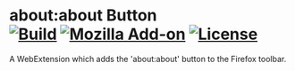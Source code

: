 about:about Button<br/>
[![Build](https://img.shields.io/travis/com/ExE-Boss/WebExtensions/master)](https://travis-ci.com/ExE-Boss/WebExtensions)
[![Mozilla Add-on](https://img.shields.io/amo/v/firefox-about-button.svg)](https://addons.mozilla.org/firefox/addon/firefox-about-button/)
[![License](https://img.shields.io/github/license/ExE-Boss/WebExtensions.svg)](https://github.com/ExE-Boss/WebExtensions/blob/master/extensions/about-button/LICENSE)
=======================

A WebExtension which adds the 'about:about' button to the Firefox toolbar.
